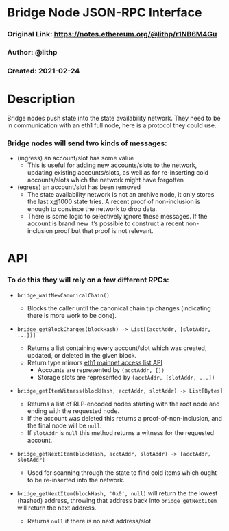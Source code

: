 # Bridge Node JSON-RPC Interface

### Original Link: https://notes.ethereum.org/@lithp/r1NB6M4Gu
### Author: @lithp
### Created: 2021-02-24

# Description
Bridge nodes push state into the state availability network. They need to be in communication with an eth1 full node, here is a protocol they could use.

### Bridge nodes will send two kinds of messages:
- (ingress) an account/slot has some value
	- This is useful for adding new accounts/slots to the network, updating existing accounts/slots, as well as for re-inserting cold accounts/slots which the network might have forgotten
- (egress) an account/slot has been removed
	- The state availability network is not an archive node, it only stores the last x⪅1000 state tries. A recent proof of non-inclusion is enough to convince the network to drop data.
	- There is some logic to selectively ignore these messages. If the account is brand new it’s possible to construct a recent non-inclusion proof but that proof is not relevant.

# API
### To do this they will rely on a few different RPCs:
- `bridge_waitNewCanonicalChain()`
	- Blocks the caller until the canonical chain tip changes (indicating there is more work to be done).

- `bridge_getBlockChanges(blockHash) -> List[(acctAddr, [slotAddr, ...])]`
	- Returns a list containing every account/slot which was created, updated, or deleted in the given block.
	- Return type mirrors [eth1 mainnet access list API](https://eips.ethereum.org/EIPS/eip-2930#definitions)
		- Accounts are represented by `(acctAddr, [])`
		- Storage slots are represented by `(acctAddr, [slotAddr, ...])`

- `bridge_getItemWitness(blockHash, acctAddr, slotAddr) -> List[Bytes]`
	- Returns a list of RLP-encoded nodes starting with the root node and ending with the requested node.
	- If the account was deleted this returns a proof-of-non-inclusion, and the final node will be `null`.
	- If `slotAddr` is `null` this method returns a witness for the requested account.

- `bridge_getNextItem(blockHash, acctAddr, slotAddr) -> [acctAddr, slotAddr]`
	- Used for scanning through the state to find cold items which ought to be re-inserted into the network.

- `bridge_getNextItem(blockHash, '0x0', null)` will return the the lowest (hashed) address, throwing that address back into `bridge_getNextItem` will return the next address.
	- Returns `null` if there is no next address/slot.
